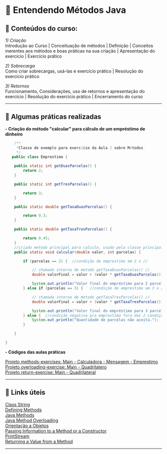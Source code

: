 # 📌 Entendendo Métodos Java

## 📑 Conteúdos do curso:  

_1) Criação_  
Introdução ao Curso | Conceituação de métodos | Definição | Conceitos inerentes aos métodos e boas práticas na sua criação | Apresentação do exercício | Exercício prático  

_2) Sobrecarga_  
Como criar sobrecargas, usá-las e exercício prático | Resolução do exercício prático  

_3) Retornos_  
Funcionamento, Considerações, uso de retornos e apresentação
do exercício | Resolução do exercício prático | Encerramento do curso  

---

## 🧰 Algumas práticas realizadas  

**- Criação do método "calcular" para cálculo de um empréstimo de dinheiro** 
```java
    /**
     *Classe de exemplo para exercício da Aula 1 sobre Métodos.
     */
   public class Emprestimo {

    public static int getDuasParcelas() {
        return 2;
    }

    public static int getTresParcelas() {

        return 3;
    }

    public static double getTaxaDuasParcelas() {

        return 0.3;
    }

    public static double getTaxaTresParcelas() {

        return 0.45;
    }
    //criado metodo principal para calculo, usado pela classe principal Main //
    public static void calcular(double valor, int parcelas) {

        if (parcelas == 2) {  //condição de emprestimo em 2 x //

            // chamada interna de metodo getTaxaDuasParcelas() //
            double valorFinal = valor + (valor * getTaxaDuasParcelas());

            System.out.println("Valor final do empréstimo para 2 parcelas: R$ " + valorFinal);
        } else if (parcelas == 3) {   //condição de emprestimo em 3 x //

            // chamada interna de metodo getTaxaTresParcelas() //
            double valorFinal = valor + (valor * getTaxaTresParcelas());

            System.out.println("Valor final do empréstimo para 3 parcelas: R$ " + valorFinal);
        } else {  //condição negativa pra emprestimo fora das 2 condições permitidas //
            System.out.println("Quantidade de parcelas não aceita.");
        }

    }

}
```
 
**- Códigos das aulas práticas**

[Projeto methods-exercises: Main - Calculadora - Mensagem - Emprestimo](https://github.com/rosacarla/GFT-start-woman-java/tree/main/009%20Entendendo-metodos-java/codes-exercises/methods-exercises/src/dio/com/bootcamp)  
[Projeto overloading-exercise: Main - Quadrilatero](https://github.com/rosacarla/GFT-start-woman-java/tree/main/009%20Entendendo-metodos-java/codes-exercises/overloading-exercise/src/dio/com/bootcamp)  
[Projeto return-exercise: Main - Quadrilateral](https://github.com/rosacarla/GFT-start-woman-java/tree/main/009%20Entendendo-metodos-java/codes-exercises/return-exercise/src/dio/com/bootcamp)  

---

## 🔗 Links úteis  

[Class String](https://docs.oracle.com/javase/7/docs/api/java/lang/String.html)  
[Defining Methods](https://docs.oracle.com/javase/tutorial/java/javaOO/methods.html)  
[Java Methods](https://www.w3schools.com/java/java_methods.asp)  
[Java Method Overloading](https://www.w3schools.com/java/java_methods_overloading.asp)  
[Orientação a Objetos](https://www.casadocodigo.com.br/products/livro-oo-conceitos)  
[Passing Information to a Method or a Constructor](https://docs.oracle.com/javase/tutorial/java/javaOO/arguments.html)  
[PrintStream](https://docs.oracle.com/javase/7/docs/api/java/io/PrintStream.html)  
[Returning a Value from a Method](https://docs.oracle.com/javase/tutorial/java/javaOO/returnvalue.html)

---
